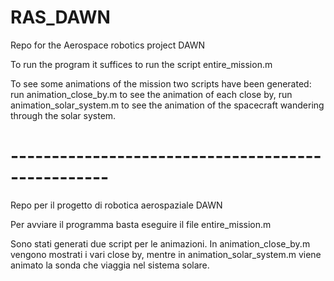 # RAS_DAWN

Repo for the Aerospace robotics project DAWN

To run the program it suffices to run the script entire_mission.m

To see some animations of the mission two scripts have been generated: run animation_close_by.m to see the animation of each close by, run animation_solar_system.m to see the animation of the spacecraft wandering through the solar system.

# --------------------------------------------------

Repo per il progetto di robotica aerospaziale DAWN

Per avviare il programma basta eseguire il file entire_mission.m

Sono stati generati due script per le animazioni. In animation_close_by.m vengono mostrati i vari close by, mentre in animation_solar_system.m viene animato la sonda che viaggia nel sistema solare.